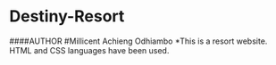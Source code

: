 # Destiny-Resort
####AUTHOR 
#Millicent Achieng Odhiambo
*This is a resort website.
HTML and CSS languages have been used.
